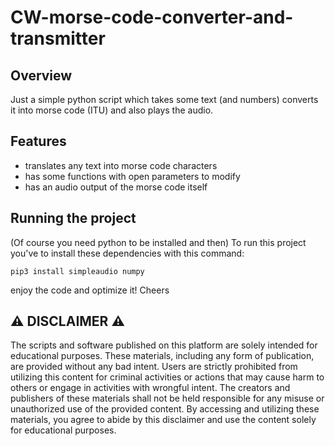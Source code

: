 # CW-morse-code-converter-and-transmitter
## Overview
Just a simple python script which takes some text (and numbers) converts it into morse code (ITU) and also plays the audio.

## Features
- translates any text into morse code characters
- has some functions with open parameters to modify
- has an audio output of the morse code itself

## Running the project
(Of course you need python to be installed and then) To run this project you've to install these dependencies with this command:
```
pip3 install simpleaudio numpy
```
enjoy the code and optimize it!
Cheers

## ⚠️ DISCLAIMER ⚠️

The scripts and software published on this platform are solely intended for educational purposes. These materials, including any form of publication, are provided without any bad intent. Users are strictly prohibited from utilizing this content for criminal activities or actions that may cause harm to others or engage in activities with wrongful intent. The creators and publishers of these materials shall not be held responsible for any misuse or unauthorized use of the provided content. By accessing and utilizing these materials, you agree to abide by this disclaimer and use the content solely for educational purposes.
